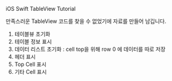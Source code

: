 
iOS
Swift
TableView Tutorial

만족스러운 TableView 코드를 찾을 수 없었기에 자료를 만들어 남깁니다.

1. 테이블뷰 초기화
2. 테이블 정보 표시
3. 데이터 리스트 초기화 : cell top을 위해 row 0 에 데이터를 따로 저장
4. 헤더 표시
5. Top Cell 표시
6. 기타 Cell 표시


